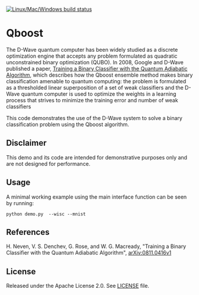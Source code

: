 [![Linux/Mac/Windows build status](
  https://circleci.com/gh/dwave-examples/qboost.svg?style=svg)](
  https://circleci.com/gh/dwave-examples/qboost)

# Qboost

The D-Wave quantum computer has been widely studied as a discrete optimization
engine that accepts any problem formulated as quadratic unconstrained binary
optimization (QUBO). In 2008, Google and D-Wave published a paper, [Training a
Binary Classifier with the Quantum Adiabatic
Algorithm](https://arxiv.org/pdf/0811.0416.pdf), which describes how the Qboost
ensemble method makes binary classification amenable to quantum computing: the
problem is formulated as a thresholded linear superposition of a set of weak
classifiers and the D-Wave quantum computer is used to optimize the weights in a
learning process that strives to minimize the training error and number of weak
classifiers

This code demonstrates the use of the D-Wave system to solve a binary
classification problem using the Qboost algorithm.

## Disclaimer

This demo and its code are intended for demonstrative purposes only and are not
designed for performance.

## Usage

A minimal working example using the main interface function can be seen by
running:

```
python demo.py  --wisc --mnist
```

## References

H. Neven, V. S. Denchev, G. Rose, and W. G. Macready, "Training a Binary
Classifier with the Quantum Adiabatic Algorithm",
[arXiv:0811.0416v1](https://arxiv.org/pdf/0811.0416.pdf)

## License

Released under the Apache License 2.0. See [LICENSE](LICENSE) file.
